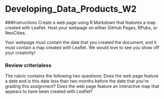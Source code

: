 # Developing_Data_Products_W2

###Instructions
Create a web page using R Markdown that features a map created with Leaflet.
Host your webpage on either GitHub Pages, RPubs, or NeoCities.

Your webpage must contain the date that you created the document, and it must contain a map created with Leaflet. We would love to see you show off your creativity!

### Review criterialess 

The rubric contains the following two questions:
Does the web page feature a date and is this date less than two months before the date that you're grading this assignment?
Does the web page feature an interactive map that appears to have been created with Leaflet?
